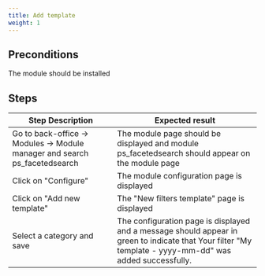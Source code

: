 ```yaml
---
title: Add template
weight: 1
---
```


## Preconditions

The module should be installed
## Steps
| Step Description | Expected result |
| ----- | ----- |
| Go to back-office -> Modules -> Module manager and search ps_facetedsearch | The module page should be displayed and module ps_facetedsearch should appear on the module page |
| Click on "Configure" | The module configuration page is displayed |
| Click on "Add new template" | The "New filters template" page is displayed |
| Select a category and save | The configuration page is displayed and a message should appear in green to indicate that Your filter "My template - yyyy-mm-dd" was added successfully. |
